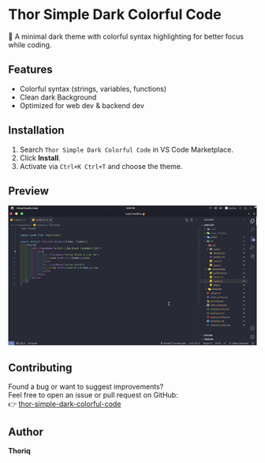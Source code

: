 # Thor Simple Dark Colorful Code

🎨 A minimal dark theme with colorful syntax highlighting for better focus while coding.

## Features
- Colorful syntax (strings, variables, functions)
- Clean dark Background
- Optimized for web dev & backend dev

## Installation
1. Search `Thor Simple Dark Colorful Code` in VS Code Marketplace.
2. Click **Install**.
3. Activate via `Ctrl+K Ctrl+T` and choose the theme.

## Preview
![screenshot](./images/preview.png)

## Contributing
Found a bug or want to suggest improvements?  
Feel free to open an issue or pull request on GitHub:  
👉 [thor-simple-dark-colorful-code](https://github.com/Thoriq0/thor-simple-dark-colorful-code)

## Author
**Thoriq**
